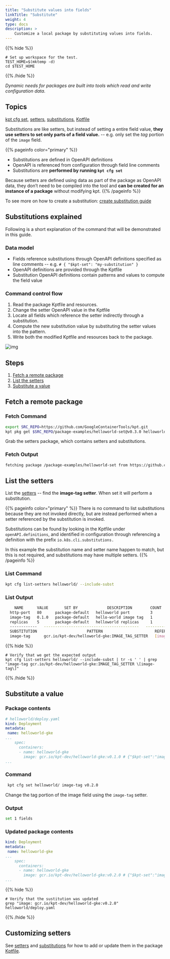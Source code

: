 ```yaml
---
title: "Substitute values into fields"
linkTitle: "Substitute"
weight: 4
type: docs
description: >
    Customize a local package by substituting values into fields.
---
```


{{% hide %}}

<!-- @makeWorkplace @verifyGuides-->
```
# Set up workspace for the test.
TEST_HOME=$(mktemp -d)
cd $TEST_HOME
```

{{% /hide %}}

*Dynamic needs for packages are built into tools which read and write
configuration data.*

## Topics

[kpt cfg set], [setters], [substitutions], [Kptfile]

Substitutions are like setters, but instead of setting a entire field
value, **they use setters to set only parts of a field value.** -- e.g.
only set the *tag* portion of the `image` field.

{{% pageinfo color="primary" %}}

- Substitutions are defined in OpenAPI definitions
- OpenAPI is referenced from configuration through field line comments
- Substitutions are **performed by running `kpt cfg set`**

Because setters are defined using data as part of the package as OpenAPI data,
they don’t need to be compiled into the tool and **can be created
for an instance of a package** without modifying kpt.
{{% /pageinfo %}}

To see more on how to create a substitution: [create substitution guide]

## Substitutions explained

Following is a short explanation of the command that will be demonstrated
in this guide.

### Data model

- Fields reference substitutions through OpenAPI definitions specified as
  line comments -- e.g. `# { "$kpt-set": "my-substitution" }`
- OpenAPI definitions are provided through the Kptfile
- Substitution OpenAPI definitions contain patterns and values to compute
  the field value

### Command control flow

1. Read the package Kptfile and resources.
2. Change the setter OpenAPI value in the Kptfile
3. Locate all fields which reference the setter indirectly through a
   substitution.
4. Compute the new substitution value by substituting the setter values into
   the pattern.
5. Write both the modified Kptfile and resources back to the package.

![img](/../../../static/images/substitute-command.svg)

## Steps

1. [Fetch a remote package](#fetch-a-remote-package)
2. [List the setters](#list-the-setters)
3. [Substitute a value](#substitute-a-value)

## Fetch a remote package

### Fetch Command

<!-- @fetchPackage @verifyGuides-->
```sh
export SRC_REPO=https://github.com/GoogleContainerTools/kpt.git
kpt pkg get $SRC_REPO/package-examples/helloworld-set@v0.3.0 helloworld
```

Grab the setters package, which contains setters and substitutions.

### Fetch Output

```sh
fetching package /package-examples/helloworld-set from https://github.com/GoogleContainerTools/kpt to helloworld
```

## List the setters

List the [setters] -- find the **image-tag setter**.  When set it will perform
a substitution.

{{% pageinfo color="primary" %}}
There is no command to list substitutions because they are not invoked directly,
but are instead performed when a setter referenced by the substitution is
invoked.

Substitutions can be found by looking in the Kptfile under
`openAPI.definitions`, and identified in configuration through referencing
a definition with the prefix `io.k8s.cli.substitutions.`

In this example the substitution name and setter name happen to match, but this
is not required, and substitutions may have multiple setters.
{{% /pageinfo %}}

### List Command

```sh
kpt cfg list-setters helloworld/ --include-subst
```

### List Output

```sh
    NAME      VALUE       SET BY             DESCRIPTION        COUNT
  http-port   80      package-default   helloworld port         3
  image-tag   0.1.0   package-default   hello-world image tag   1
  replicas    5       package-default   helloworld replicas     1
  ------------   ------------------------------------------   ----------
  SUBSTITUTION                      PATTERN                       REFERENCES
  image-tag      gcr.io/kpt-dev/helloworld-gke:IMAGE_TAG_SETTER   [image-tag]
```

{{% hide %}}

<!-- @verifyListSubst @verifyGuides-->
```
# Verify that we get the expected output
kpt cfg list-setters helloworld/ --include-subst | tr -s ' ' | grep "image-tag gcr.io/kpt-dev/helloworld-gke:IMAGE_TAG_SETTER \[image-tag\]"
```

{{% /hide %}}

## Substitute a value

### Package contents

```yaml
# helloworld/deploy.yaml
kind: Deployment
metadata:
 name: helloworld-gke
...
    spec:
      containers:
      - name: helloworld-gke
        image: gcr.io/kpt-dev/helloworld-gke:v0.1.0 # {"$kpt-set":"image-tag"}
...
```

### Command

<!-- @setImageTag @verifyGuides-->
```sh
 kpt cfg set helloworld/ image-tag v0.2.0
```

Change the tag portion of the image field using the `image-tag` setter.

### Output

```sh
set 1 fields
```

### Updated package contents

```yaml
kind: Deployment
metadata:
 name: helloworld-gke
...
    spec:
      containers:
      - name: helloworld-gke
        image: gcr.io/kpt-dev/helloworld-gke:v0.2.0 # {"$kpt-set":"image-tag"}
...
```

{{% hide %}}

<!-- @verifySubst @verifyGuides-->
```
# Verify that the sustitution was updated
grep "image: gcr.io/kpt-dev/helloworld-gke:v0.2.0" helloworld/deploy.yaml
```

{{% /hide %}}

## Customizing setters

See [setters] and [substitutions] for how to add or update them in the
package [Kptfile].

[Kptfile]: /api-reference/kptfile/
[kpt cfg set]: /reference/cfg/set/
[setters]: /reference/cfg/create-setter/
[substitutions]: /reference/cfg/create-subst/
[create substitution guide]: /guides/producer/substitutions/
